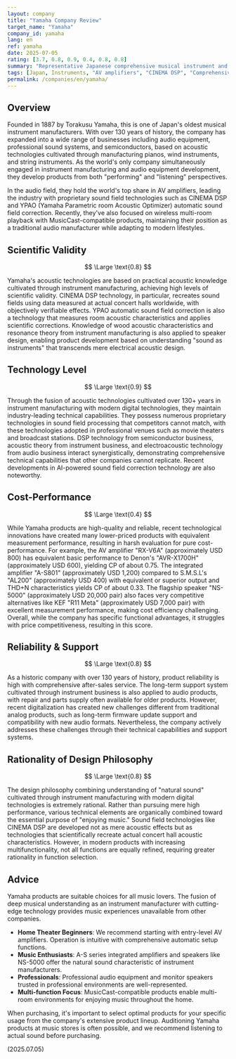 ```yaml
---
layout: company
title: "Yamaha Company Review"
target_name: "Yamaha"
company_id: yamaha
lang: en
ref: yamaha
date: 2025-07-05
rating: [3.7, 0.8, 0.9, 0.4, 0.8, 0.8]
summary: "Representative Japanese comprehensive musical instrument and audio equipment manufacturer founded in 1887. Based on acoustic technologies cultivated through instrument manufacturing, they operate broadly from audio equipment to professional sound systems, leading the industry with proprietary sound field technologies. While performance and reliability are high, cost-performance receives harsh evaluation compared to recent high-performance, low-cost products. However, as the only company handling both instruments and audio, they remain an attractive choice for users who deeply love music."
tags: [Japan, Instruments, "AV amplifiers", "CINEMA DSP", "Comprehensive manufacturer"]
permalink: /companies/en/yamaha/
---
```


## Overview

Founded in 1887 by Torakusu Yamaha, this is one of Japan's oldest musical instrument manufacturers. With over 130 years of history, the company has expanded into a wide range of businesses including audio equipment, professional sound systems, and semiconductors, based on acoustic technologies cultivated through manufacturing pianos, wind instruments, and string instruments. As the world's only company simultaneously engaged in instrument manufacturing and audio equipment development, they develop products from both "performing" and "listening" perspectives.

In the audio field, they hold the world's top share in AV amplifiers, leading the industry with proprietary sound field technologies such as CINEMA DSP and YPAO (Yamaha Parametric room Acoustic Optimizer) automatic sound field correction. Recently, they've also focused on wireless multi-room playback with MusicCast-compatible products, maintaining their position as a traditional audio manufacturer while adapting to modern lifestyles.

## Scientific Validity

$$ \Large \text{0.8} $$

Yamaha's acoustic technologies are based on practical acoustic knowledge cultivated through instrument manufacturing, achieving high levels of scientific validity. CINEMA DSP technology, in particular, recreates sound fields using data measured at actual concert halls worldwide, with objectively verifiable effects. YPAO automatic sound field correction is also a technology that measures room acoustic characteristics and applies scientific corrections. Knowledge of wood acoustic characteristics and resonance theory from instrument manufacturing is also applied to speaker design, enabling product development based on understanding "sound as instruments" that transcends mere electrical acoustic design.

## Technology Level

$$ \Large \text{0.9} $$

Through the fusion of acoustic technologies cultivated over 130+ years in instrument manufacturing with modern digital technologies, they maintain industry-leading technical capabilities. They possess numerous proprietary technologies in sound field processing that competitors cannot match, with these technologies adopted in professional venues such as movie theaters and broadcast stations. DSP technology from semiconductor business, acoustic theory from instrument business, and electroacoustic technology from audio business interact synergistically, demonstrating comprehensive technical capabilities that other companies cannot replicate. Recent developments in AI-powered sound field correction technology are also noteworthy.

## Cost-Performance

$$ \Large \text{0.4} $$

While Yamaha products are high-quality and reliable, recent technological innovations have created many lower-priced products with equivalent measurement performance, resulting in harsh evaluation for pure cost-performance. For example, the AV amplifier "RX-V6A" (approximately USD 800) has equivalent basic performance to Denon's "AVR-X1700H" (approximately USD 600), yielding CP of about 0.75. The integrated amplifier "A-S801" (approximately USD 1,200) compared to S.M.S.L's "AL200" (approximately USD 400) with equivalent or superior output and THD+N characteristics yields CP of about 0.33. The flagship speaker "NS-5000" (approximately USD 20,000 pair) also faces very competitive alternatives like KEF "R11 Meta" (approximately USD 7,000 pair) with excellent measurement performance, making cost efficiency challenging. Overall, while the company has specific functional advantages, it struggles with price competitiveness, resulting in this score.

## Reliability & Support

$$ \Large \text{0.8} $$

As a historic company with over 130 years of history, product reliability is high with comprehensive after-sales service. The long-term support system cultivated through instrument business is also applied to audio products, with repair and parts supply often available for older products. However, recent digitalization has created new challenges different from traditional analog products, such as long-term firmware update support and compatibility with new audio formats. Nevertheless, the company actively addresses these challenges through their technical capabilities and support systems.

## Rationality of Design Philosophy

$$ \Large \text{0.8} $$

The design philosophy combining understanding of "natural sound" cultivated through instrument manufacturing with modern digital technologies is extremely rational. Rather than pursuing mere high performance, various technical elements are organically combined toward the essential purpose of "enjoying music." Sound field technologies like CINEMA DSP are developed not as mere acoustic effects but as technologies that scientifically recreate actual concert hall acoustic characteristics. However, in modern products with increasing multifunctionality, not all functions are equally refined, requiring greater rationality in function selection.

## Advice

Yamaha products are suitable choices for all music lovers. The fusion of deep musical understanding as an instrument manufacturer with cutting-edge technology provides music experiences unavailable from other companies.

- **Home Theater Beginners**: We recommend starting with entry-level AV amplifiers. Operation is intuitive with comprehensive automatic setup functions.
- **Music Enthusiasts**: A-S series integrated amplifiers and speakers like NS-5000 offer the natural sound characteristic of instrument manufacturers.
- **Professionals**: Professional audio equipment and monitor speakers trusted in professional environments are well-represented.
- **Multi-function Focus**: MusicCast-compatible products enable multi-room environments for enjoying music throughout the home.

When purchasing, it's important to select optimal products for your specific usage from the company's extensive product lineup. Auditioning Yamaha products at music stores is often possible, and we recommend listening to actual sound before purchasing.

(2025.07.05)